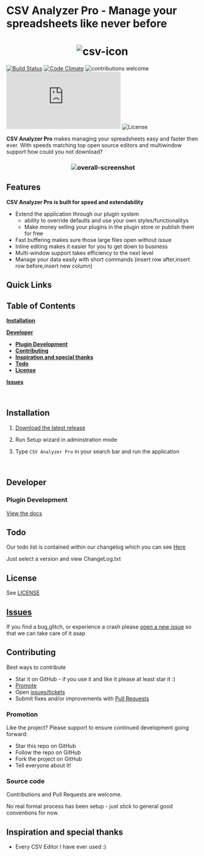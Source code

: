 # CSV Analyzer Pro - Manage your spreadsheets like never before

<h1 align="center">
  <img src="https://github.com/flaminggenius/CSVAnalyzerPro/blob/master/csv-icon.png" alt='csv-icon'>
</h1>

[![Build Status](https://travis-ci.org/flaminggenius/CSVAnalyzerPro.svg?branch=master)](https://travis-ci.org/flaminggenius/CSVAnalyzerPro)
[![Code Climate](https://codeclimate.com/github/flaminggenius/CSVAnalyzerPro/badges/gpa.svg)](https://codeclimate.com/github/flaminggenius/CSVAnalyzerPro)
![contributions welcome](https://img.shields.io/badge/contributions-welcome-brightgreen.svg?style=flat)
[![Total Downloads](http://deathcrow.altervista.org/update/downloadBadge.php?force=tru)](https://github.com/flaminggenius/CSVAnalyzerPro)
![License](https://github.com/ellerbrock/open-source-badges/blob/master/badges/licence-gpl/gpl.png)

**CSV Analyzer Pro** makes managing your spreadsheets easy and faster then ever. With speeds matching top open source editors and multiwindow support how could you not download?

<h3 align="center">
  <img src="https://github.com/flaminggenius/CSVAnalyzerPro/blob/master/overall-screenshot.png" alt='overall-screenshot'>
</h3>

Features
--------

**CSV Analyzer Pro is built for speed and extendability**

* Extend the application through our plugin system
	* ability to override defaults and use your own styles/functionalitys
	* Make money selling your plugins in the plugin store or publish them for free
* Fast buffering makes sure those large files open without issue
* Inline editing makes it easier for you to get down to business
* Multi-window support takes efficiency to the next level
* Manage your data easily with short commands (insert row after,insert row before,insert new column)

Quick Links
-----------

Table of Contents
-----------------

[**Installation**](#installation)

[**Developer**](#developer)
* [**Plugin Development**](#api)
* [**Contributing**](#contributing)
* [**Inspiration and special thanks**](#inspiration-and-special-thanks)
* [**Todo**](#todo)
* [**License**](#license)

[**Issues**](#faq--troubleshooting)

<br />

<a name="installation"></a>
Installation
--------------------------

1. [Download the latest release](https://github.com/flaminggenius/CSVAnalyzerPro/releases)

2. Run Setup wizard in adminstration mode

3. Type `CSV Analyzer Pro` in your search bar and run the application

<br />

Developer
---------
<a name="api"></a>
### Plugin Development

[View the docs](https://github.com/flaminggenius/CSVAnalyzerPro/wiki)

Todo
----

Our todo list is contained within our changelog which you can see [Here](https://github.com/flaminggenius/CSVAnalyzerPro/tree/master/CAPBuilds)

Just select a version and view ChangeLog.txt

## License

See [LICENSE](https://github.com/flaminggenius/CSVAnalyzerPro/blob/master/LICENSE)

[Issues](https://github.com/flaminggenius/CSVAnalyzerPro/issues)
---------------------

If you find a bug,glitch, or experience a crash please [open a new issue](https://github.com/flaminggenius/CSVAnalyzerPro/issues) so that we can take care of it asap

Contributing
------------

Best ways to contribute
* Star it on GitHub - if you use it and like it please at least star it :)
* [Promote](#promotion)
* Open [issues/tickets](https://github.com/flaminggenius/CSVAnalyzerPro/issues)
* Submit fixes and/or improvements with [Pull Requests](#source-code)

### Promotion

Like the project? Please support to ensure continued development going forward:
* Star this repo on GitHub
* Follow the repo on GitHub
* Fork the project on GitHub
* Tell everyone about it!

### Source code

Contributions and Pull Requests are welcome.

No real formal process has been setup - just stick to general good conventions for now.

Inspiration and special thanks
------------------------------

* Every CSV Editor I have ever used :)
